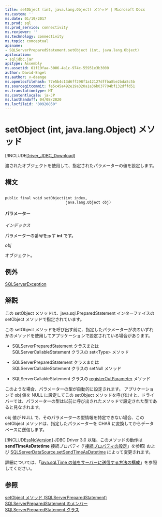```yaml
---
title: setObject (int, java.lang.Object) メソッド | Microsoft Docs
ms.custom: ''
ms.date: 01/19/2017
ms.prod: sql
ms.prod_service: connectivity
ms.reviewer: ''
ms.technology: connectivity
ms.topic: conceptual
apiname:
- SQLServerPreparedStatement.setObject (int, java.lang.Object)
apilocation:
- sqljdbc.jar
apitype: Assembly
ms.assetid: 61f19faa-3006-4a1c-974c-55951e3b3000
author: David-Engel
ms.author: v-daenge
ms.openlocfilehash: 77e5b4c13d6ff298f1a12127dffba8be2bda8c5b
ms.sourcegitcommit: fe5c45a492e19a320a1a36b037704bf132dffd51
ms.translationtype: HT
ms.contentlocale: ja-JP
ms.lasthandoff: 04/08/2020
ms.locfileid: "80920850"
---
```

# <a name="setobject-method-int-javalangobject"></a>setObject (int, java.lang.Object) メソッド
[!INCLUDE[Driver_JDBC_Download](../../../includes/driver_jdbc_download.md)]

  渡されたオブジェクトを使用して、指定されたパラメーターの値を設定します。  
  
## <a name="syntax"></a>構文  
  
```  
  
public final void setObject(int index,  
                            java.lang.Object obj)  
```  
  
#### <a name="parameters"></a>パラメーター  
 *インデックス*  
  
 パラメーターの番号を示す **int** です。  
  
 *obj*  
  
 オブジェクト。  
  
## <a name="exceptions"></a>例外  
 [SQLServerException](../../../connect/jdbc/reference/sqlserverexception-class.md)  
  
## <a name="remarks"></a>解説  
 この setObject メソッドは、java.sql.PreparedStatement インターフェイスの setObject メソッドで指定されています。  
  
 この setObject メソッドを呼び出す前に、指定したパラメーターが次のいずれかのメソッドを使用してアプリケーションで設定されている場合があります。  
  
-   SQLServerPreparedStatement クラスまたは SQLServerCallableStatement クラスの set\<Type> メソッド  
  
-   SQLServerPreparedStatement クラスまたは SQLServerCallableStatement クラスの setNull メソッド  
  
-   SQLServerCallableStatement クラスの [registerOutParameter](../../../connect/jdbc/reference/registeroutparameter-method-sqlservercallablestatement.md) メソッド  
  
 このような場合、パラメーターの型が自動的に設定されます。 アプリケーションで obj 値を NULL に設定してこの setObject メソッドを呼び出すと、ドライバーでは、パラメーターの型は以前に呼び出されたメソッドで設定された型であると見なされます。  
  
 obj 値が NULL で、そのパラメーターの型情報を特定できない場合、この setObject メソッドは、指定したパラメーターを CHAR に変換してからデータベースに送信します。  
  
 [!INCLUDE[ssNoVersion](../../../includes/ssnoversion-md.md)] JDBC Driver 3.0 以降、このメソッドの動作は **sendTimeAsDatetime** 接続プロパティ (「[接続プロパティの設定](../../../connect/jdbc/setting-the-connection-properties.md)」を参照) および [SQLServerDataSource.setSendTimeAsDatetime](../../../connect/jdbc/reference/setsendtimeasdatetime-method-sqlserverdatasource.md) によって変更されます。  
  
 詳細については、「[java.sql.Time の値をサーバーに送信する方法の構成](../../../connect/jdbc/configuring-how-java-sql-time-values-are-sent-to-the-server.md)」を参照してください。  
  
## <a name="see-also"></a>参照  
 [setObject メソッド &#40;SQLServerPreparedStatement&#41;](../../../connect/jdbc/reference/setobject-method-sqlserverpreparedstatement.md)   
 [SQLServerPreparedStatement のメンバー](../../../connect/jdbc/reference/sqlserverpreparedstatement-members.md)   
 [SQLServerPreparedStatement クラス](../../../connect/jdbc/reference/sqlserverpreparedstatement-class.md)  
  
  

